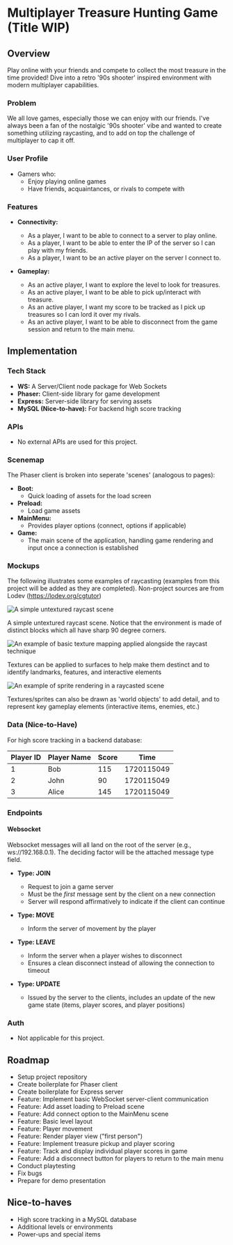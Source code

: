 # Multiplayer Treasure Hunting Game (Title WIP)

## Overview

Play online with your friends and compete to collect the most treasure in the time provided! Dive into a retro '90s shooter' inspired environment with modern multiplayer capabilities.

### Problem

We all love games, especially those we can enjoy with our friends. I've always been a fan of the nostalgic '90s shooter' vibe and wanted to create something utilizing raycasting, and to add on top the challenge of multiplayer to cap it off.

### User Profile

- Gamers who:
  - Enjoy playing online games
  - Have friends, acquaintances, or rivals to compete with

### Features

- **Connectivity:**
  - As a player, I want to be able to connect to a server to play online.
  - As a player, I want to be able to enter the IP of the server so I can play with my friends.
  - As a player, I want to be an active player on the server I connect to.

- **Gameplay:**
  - As an active player, I want to explore the level to look for treasures.
  - As an active player, I want to be able to pick up/interact with treasure.
  - As an active player, I want my score to be tracked as I pick up treasures so I can lord it over my rivals.
  - As an active player, I want to be able to disconnect from the game session and return to the main menu.

## Implementation

### Tech Stack

- **WS:** A Server/Client node package for Web Sockets
- **Phaser:** Client-side library for game development
- **Express:** Server-side library for serving assets
- **MySQL (Nice-to-have):** For backend high score tracking

### APIs

- No external APIs are used for this project.

### Scenemap

The Phaser client is broken into seperate 'scenes' (analogous to pages):

- **Boot:**
  - Quick loading of assets for the load screen
- **Preload:**
  - Load game assets
- **MainMenu:**
  - Provides player options (connect, options if applicable)
- **Game:**
  - The main scene of the application, handling game rendering and input once a connection is established

### Mockups

The following illustrates some examples of raycasting (examples from this project will be added as they are completed).
Non-project sources are from Lodev (https://lodev.org/cgtutor)

![A simple untextured raycast scene](https://lodev.org/cgtutor/images/raycasteruntextured.gif)

A simple untextured raycast scene.  Notice that the environment is made of distinct blocks which all have sharp 90 degree corners.

![An example of basic texture mapping applied alongside the raycast technique](https://lodev.org/cgtutor/images/raycasttexture2.gif)

Textures can be applied to surfaces to help make them destinct and to identify landmarks, features, and interactive elements

![An example of sprite rendering in a raycasted scene](https://lodev.org/cgtutor/images/raycastsprites2.jpg)

Textures/sprites can also be drawn as 'world objects' to add detail, and to represent key gameplay elements (interactive items, enemies, etc.)

### Data (Nice-to-Have)

For high score tracking in a backend database:

| Player ID | Player Name | Score | Time          |
|-----------|-------------|-------|---------------|
| 1         | Bob         | 115   | 1720115049    |
| 2         | John        | 90    | 1720115049    |
| 3         | Alice       | 145   | 1720115049    |

### Endpoints

#### Websocket
Websocket messages will all land on the root of the server (e.g., ws://192.168.0.1). The deciding factor will be the attached message type field.

- **Type: JOIN**
  - Request to join a game server
  - Must be the _first_ message sent by the client on a new connection
  - Server will respond affirmatively to indicate if the client can continue

- **Type: MOVE**
  - Inform the server of movement by the player

- **Type: LEAVE**
  - Inform the server when a player wishes to disconnect
  - Ensures a clean disconnect instead of allowing the connection to timeout

- **Type: UPDATE**
  - Issued by the server to the clients, includes an update of the new game state (items, player scores, and player positions)

### Auth

- Not applicable for this project.

## Roadmap

- Setup project repository
- Create boilerplate for Phaser client 
- Create boilerplate for Express server
- Feature: Implement basic WebSocket server-client communication
- Feature: Add asset loading to Preload scene
- Feature: Add connect option to the MainMenu scene
- Feature: Basic level layout
- Feature: Player movement
- Feature: Render player view ("first person")
- Feature: Implement treasure pickup and player scoring
- Feature: Track and display individual player scores in game
- Feature: Add a disconnect button for players to return to the main menu
- Conduct playtesting
- Fix bugs
- Prepare for demo presentation

## Nice-to-haves

- High score tracking in a MySQL database
- Additional levels or environments
- Power-ups and special items
